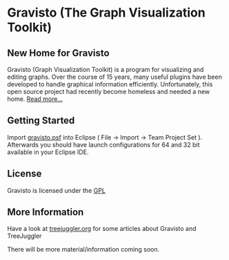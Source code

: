 # Gravisto (The Graph Visualization Toolkit)

## New Home for Gravisto
Gravisto (Graph Visualization Toolkit) is a program for visualizing and editing graphs.
Over the course of 15 years, many useful plugins have been developed to handle graphical information efficiently.
Unfortunately, this open source project had recently become homeless and needed a new home.
[Read more...](https://whatsoftwarecando.org/new-home-for-gravisto/)

## Getting Started

Import [gravisto.psf](https://github.com/Gravisto/Gravisto/blob/master/gravisto.psf) into Eclipse ( File -> Import -> Team Project Set ). Afterwards you should have launch configurations for 64 and 32 bit available in your Eclipse IDE.

## License

Gravisto is licensed under the [GPL](http://www.gnu.org/licenses/old-licenses/gpl-1.0.html)

## More Information

Have a look at [treejuggler.org](http://www.treejuggler.org) for some articles about Gravisto and TreeJuggler

There will be more material/information coming soon.
